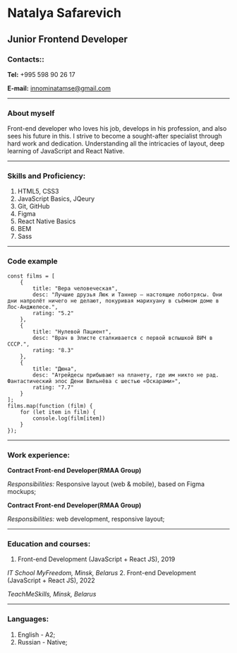 # Natalya Safarevich

## Junior Frontend Developer
### Contacts::

**Tel:** +995 598 90 26 17

**E-mail:** innominatamse@gmail.com

********

### About myself

Front-end developer who loves his job, develops in his profession, and also sees his future in this. I strive to become a sought-after specialist through hard work and dedication. Understanding all the intricacies of layout, deep learning of JavaScript and React Native.

********

### Skills and Proficiency:

1. HTML5, CSS3
2. JavaScript Basics, JQeury
3. Git, GitHub
4. Figma
5. React Native Basics
6. BEM
7. Sass

********

### Code example

```
const films = [
    {
        title: "Вера человеческая",
        desc: "Лучшие друзья Люк и Таннер – настоящие лоботрясы. Они дни напролёт ничего не делают, покуривая марихуану в съёмном доме в Лос-Анджелесе.",
        rating: "5.2"
    },
    {
        title: "Нулевой Пациент",
        desc: "Врач в Элисте сталкивается с первой вспышкой ВИЧ в СССР.",
        rating: "8.3"
    },
    {
        title: "Дюна",
        desc: "Атрейдесы прибывают на планету, где им никто не рад. Фантастический эпос Дени Вильнёва с шестью «Оскарами»",
        rating: "7.7"
    }
];
films.map(function (film) {
    for (let item in film) {
        console.log(film[item])
    }
});

``` 

********

### Work experience:

**Contract Front-end Developer(RMAA Group)**

_Responsibilities:_ 
Responsive layout (web & mobile), based on Figma mockups; 

**Contract Front-end Developer(RMAA Group)**

_Responsibilities:_ 
web development, responsive layout; 

********

### Education and courses:

1. Front-end Development (JavaScript + React JS), 2019 

_IT School MyFreedom, Minsk, Belarus_
2. Front-end Development (JavaScript + React JS), 2022 

_TeachMeSkills, Minsk, Belarus_

********

### Languages:

1. English - A2;
2. Russian - Native;

